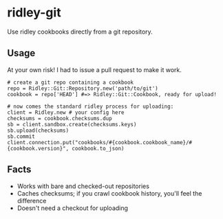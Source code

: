 ridley-git
=================

Use ridley cookbooks directly from a git repository.

Usage
--------------------

At your own risk! I had to issue a pull request to make it work.

    # create a git repo containing a cookbook
    repo = Ridley::Git::Repository.new('path/to/git')
    cookbook = repo['HEAD'] #=> Ridley::Git::Cookbook, ready for upload!
    
    # now comes the standard ridley process for uploading:
    client = Ridley.new # your config here
    checksums = cookbook.checksums.dup
    sb = client.sandbox.create(checksums.keys)
    sb.upload(checksums)
    sb.commit
    client.connection.put("cookbooks/#{cookbook.cookbook_name}/#{cookbook.version}", cookbook.to_json)

Facts
----------------------

  - Works with bare and checked-out repositories
  - Caches checksums; if you crawl cookbook history, you'll feel the difference
  - Doesn't need a checkout for uploading
